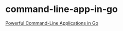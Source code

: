 # command-line-app-in-go

[Powerful Command-Line Applications in Go](https://pragprog.com/titles/rggo/powerful-command-line-applications-in-go/)
